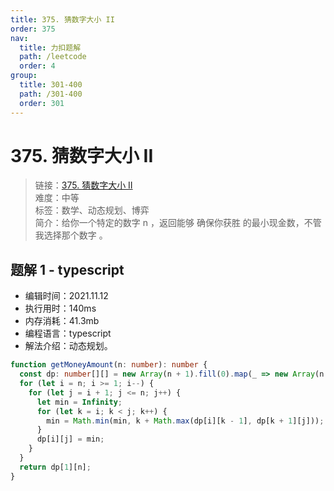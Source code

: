 ```yaml
---
title: 375. 猜数字大小 II
order: 375
nav:
  title: 力扣题解
  path: /leetcode
  order: 4
group:
  title: 301-400
  path: /301-400
  order: 301
---
```


# 375. 猜数字大小 II

> 链接：[375. 猜数字大小 II](https://leetcode-cn.com/problems/guess-number-higher-or-lower-ii/)  
> 难度：中等  
> 标签：数学、动态规划、博弈  
> 简介：给你一个特定的数字 n ，返回能够 确保你获胜 的最小现金数，不管我选择那个数字 。

## 题解 1 - typescript

- 编辑时间：2021.11.12
- 执行用时：140ms
- 内存消耗：41.3mb
- 编程语言：typescript
- 解法介绍：动态规划。

```typescript
function getMoneyAmount(n: number): number {
  const dp: number[][] = new Array(n + 1).fill(0).map(_ => new Array(n + 1).fill(0));
  for (let i = n; i >= 1; i--) {
    for (let j = i + 1; j <= n; j++) {
      let min = Infinity;
      for (let k = i; k < j; k++) {
        min = Math.min(min, k + Math.max(dp[i][k - 1], dp[k + 1][j]));
      }
      dp[i][j] = min;
    }
  }
  return dp[1][n];
}
```
